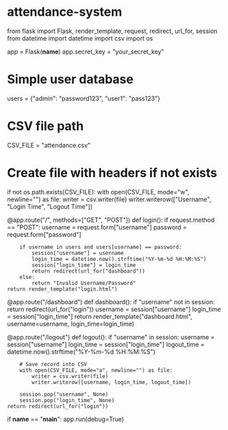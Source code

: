 # attendance-system

from flask import Flask, render_template, request, redirect, url_for, session
from datetime import datetime
import csv
import os

app = Flask(__name__)
app.secret_key = "your_secret_key"

# Simple user database
users = {"admin": "password123", "user1": "pass123"}

# CSV file path
CSV_FILE = "attendance.csv"

# Create file with headers if not exists
if not os.path.exists(CSV_FILE):
    with open(CSV_FILE, mode="w", newline="") as file:
        writer = csv.writer(file)
        writer.writerow(["Username", "Login Time", "Logout Time"])


@app.route("/", methods=["GET", "POST"])
def login():
    if request.method == "POST":
        username = request.form["username"]
        password = request.form["password"]

        if username in users and users[username] == password:
            session["username"] = username
            login_time = datetime.now().strftime("%Y-%m-%d %H:%M:%S")
            session["login_time"] = login_time
            return redirect(url_for("dashboard"))
        else:
            return "Invalid Username/Password"
    return render_template("login.html")


@app.route("/dashboard")
def dashboard():
    if "username" not in session:
        return redirect(url_for("login"))
    username = session["username"]
    login_time = session["login_time"]
    return render_template("dashboard.html", username=username, login_time=login_time)


@app.route("/logout")
def logout():
    if "username" in session:
        username = session["username"]
        login_time = session["login_time"]
        logout_time = datetime.now().strftime("%Y-%m-%d %H:%M:%S")

        # Save record into CSV
        with open(CSV_FILE, mode="a", newline="") as file:
            writer = csv.writer(file)
            writer.writerow([username, login_time, logout_time])

        session.pop("username", None)
        session.pop("login_time", None)
    return redirect(url_for("login"))


if __name__ == "__main__":
    app.run(debug=True)
